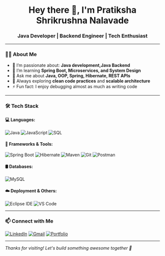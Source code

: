 <h1 align="center">Hey there 👋, I'm Pratiksha Shrikrushna Nalavade</h1>
<h3 align="center">Java Developer | Backend Engineer | Tech Enthusiast</h3>

---

### 👨‍💻 About Me

- 🔭 I’m passionate about: **Java development,Java Backend**
- 🌱 I’m learning **Spring Boot, Microservices, and System Design**
- 💬 Ask me about **Java, OOP, Spring, Hibernate, REST APIs**
- 🧠 Always exploring **clean code practices** and **scalable architecture**
- ⚡ Fun fact: I enjoy debugging almost as much as writing code

---

### 🛠️ Tech Stack

#### 💻 Languages:
![Java](https://img.shields.io/badge/Java-ED8B00?style=flat&logo=java&logoColor=white)
![JavaScript](https://img.shields.io/badge/JavaScript-F7DF1E?style=flat&logo=javascript&logoColor=black)
![SQL](https://img.shields.io/badge/SQL-003B57?style=flat&logo=postgresql&logoColor=white)

#### 🧰 Frameworks & Tools:
![Spring Boot](https://img.shields.io/badge/Spring_Boot-6DB33F?style=flat&logo=spring-boot&logoColor=white)
![Hibernate](https://img.shields.io/badge/Hibernate-59666C?style=flat&logo=hibernate&logoColor=white)
![Maven](https://img.shields.io/badge/Maven-C71A36?style=flat&logo=apache-maven&logoColor=white)
![Git](https://img.shields.io/badge/Git-F05032?style=flat&logo=git&logoColor=white)
![Postman](https://img.shields.io/badge/Postman-FF6C37?style=flat&logo=postman&logoColor=white)

#### 🛢️ Databases:
![MySQL](https://img.shields.io/badge/MySQL-4479A1?style=flat&logo=mysql&logoColor=white)


#### ☁️ Deployment & Others:
![Eclipse IDE](https://img.shields.io/badge/Eclipse-2C2255?style=flat&logo=eclipse&logoColor=white)
![VS Code](https://img.shields.io/badge/VS_Code-007ACC?style=flat&logo=visual-studio-code&logoColor=white)

---



### 📫 Connect with Me

[![LinkedIn](https://img.shields.io/badge/LinkedIn-blue?logo=linkedin&style=flat-square)](www.linkedin.com/in/pratikshan1907)
[![Gmail](https://img.shields.io/badge/Gmail-D14836?logo=gmail&style=flat-square)](mailto:pratikshan1907@gmail.com)
[![Portfolio](https://img.shields.io/badge/Portfolio-000?style=flat&logo=vercel&logoColor=white)](https://yourportfolio.com)

---


_Thanks for visiting! Let's build something awesome together 🚀_
